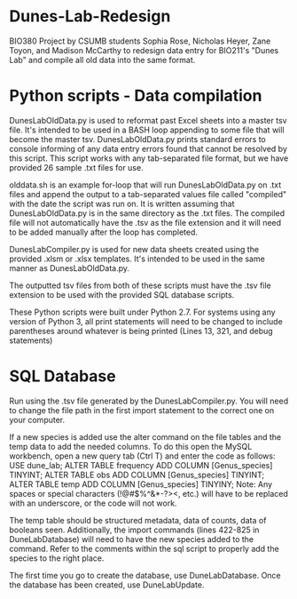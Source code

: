 # Dunes-Lab-Redesign
BIO380 Project by CSUMB students Sophia Rose, Nicholas Heyer, Zane Toyon, and Madison McCarthy to redesign data entry for BIO211's "Dunes Lab" and compile all old data into the same format.

# Python scripts - Data compilation
DunesLabOldData.py is used to reformat past Excel sheets into a master tsv file. It's intended to be used in a BASH loop
appending to some file that will become the master tsv. DunesLabOldData.py prints standard errors to console informing
of any data entry errors found that cannot be resolved by this script. This script works with any tab-separated file
format, but we have provided 26 sample .txt files for use.

olddata.sh is an example for-loop that will run DunesLabOldData.py on .txt files and append the output to a
tab-separated values file called "compiled" with the date the script was run on. It is written assuming that
DunesLabOldData.py is in the same directory as the .txt files. The compiled file will not automatically have the .tsv
as the file extension and it will need to be added manually after the loop has completed.

DunesLabCompiler.py is used for new data sheets created using the provided .xlsm or .xlsx templates. It's intended to
be used in the same manner as DunesLabOldData.py.

The outputted tsv files from both of these scripts must have the .tsv file extension to be used with the provided
SQL database scripts.

These Python scripts were built under Python 2.7. For systems using any version of Python 3, all print statements
will need to be changed to include parentheses around whatever is being printed (Lines 13, 321, and debug statements)

# SQL Database
Run using the .tsv file generated by the DunesLabCompiler.py. You will need to change the file path in the first import statement to the correct one on your computer.

If a new species is added use the alter command on the file tables and the temp data to add the needed columns. To do this open the MySQL workbench, open a new query tab (Ctrl T) and enter the code as follows:
USE dune_lab;
ALTER TABLE frequency
ADD COLUMN [Genus_species] TINYINT;
ALTER TABLE obs
ADD COLUMN [Genus_species] TINYINT;
ALTER TABLE temp
ADD COLUMN [Genus_species] TINYINY;
Note: Any spaces or special characters (!@#$%^&*-?><, etc.) will have to be replaced with an underscore, or the code will not work.

The temp table should be structured metadata, data of counts, data of booleans seen. Additionally, the import commands (lines 422-825 in DuneLabDatabase) will need to have the new species added to the command. Refer to the comments within the sql script to properly add the species to the right place.

The first time you go to create the database, use DuneLabDatabase. Once the database has been created, use DuneLabUpdate.
